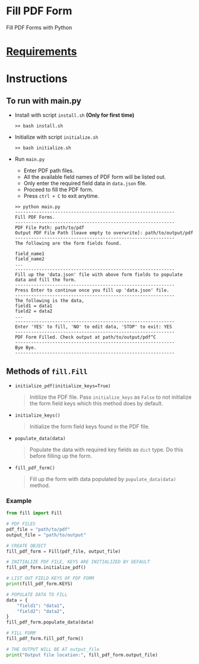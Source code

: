 # Fill PDF Form
Fill PDF Forms with Python

# [Requirements](requirements.txt)

# Instructions
## To run with main.py 

- Install with script `install.sh` **(Only for first time)**

    ``` 
    >> bash install.sh
    ```

- Initialize with script `initialize.sh`

    ```
    >> bash initialize.sh
    ```

- Run `main.py`

    - Enter PDF path files.
    - All the available field names of PDF form will be listed out.
    - Only enter the required field data in `data.json` file.
    - Proceed to fill the PDF form.
    - Press `ctrl + C` to exit anytime.
    

    ```
    >> python main.py
    ------------------------------------------------------------
    Fill PDF Forms.
    ------------------------------------------------------------
    PDF File Path: path/to/pdf
    Output PDF File Path [leave empty to overwrite]: path/to/output/pdf
    ------------------------------------------------------------
    The following are the form fields found.

    field_name1
    field_name2
    ...
    ------------------------------------------------------------
    Fill up the 'data.json' file with above form fields to populate data and fill the form.
    ------------------------------------------------------------
    Press Enter to continue once you fill up 'data.json' file.
    ------------------------------------------------------------
    The following is the data,
    field1 = data1
    field2 = data2
    ...
    ------------------------------------------------------------
    Enter 'YES' to fill, 'NO' to edit data, 'STOP' to exit: YES
    ------------------------------------------------------------
    PDF Form Filled. Check output at path/to/output/pdf^C
    ------------------------------------------------------------
    Bye Bye.
    ------------------------------------------------------------
    ```
 
 ## Methods of `fill.Fill`

- `initialize_pdf(initialize_keys=True)`
    > Initilize the PDF file. Pass `initialize_keys` as `False` to not initialize the form field keys which this method does by default.
- `initialize_keys()`
    > Initialize the form field keys found in the PDF file.
- `populate_data(data)`
    > Populate the data with required key fields as `dict` type. Do this before filling up the form.
- `fill_pdf_form()`
    > Fill up the form with data populated by `populate_data(data)` method.

### Example
```python
from fill import Fill

# PDF FILES
pdf_file = "path/to/pdf"
output_file = "path/to/output"

# CREATE OBJECT
fill_pdf_form = Fill(pdf_file, output_file)

# INITIALIZE PDF FILE, KEYS ARE INITIALIZED BY DEFAULT
fill_pdf_form.initialize_pdf()

# LIST OUT FIELD KEYS OF PDF FORM
print(fill_pdf_form.KEYS)

# POPULATE DATA TO FILL
data = {
    "field1": "data1",
    "field2": "data2",
}
fill_pdf_form.populate_data(data)

# FILL FORM
fill_pdf_form.fill_pdf_form()

# THE OUTPUT WILL BE AT output_file
print("Output file location:", fill_pdf_form.output_file)
```
